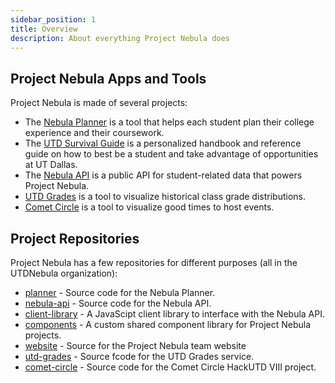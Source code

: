 ```yaml
---
sidebar_position: 1
title: Overview
description: About everything Project Nebula does
---
```


## Project Nebula Apps and Tools

Project Nebula is made of several projects:

- The [Nebula Planner](/docs/about/projects/planner) is a tool that helps each student
  plan their college experience and their coursework.
- The [UTD Survival Guide](/docs/about/projects/utd-survival-guide) is a personalized
  handbook and reference guide on how to best be a student and take advantage of
  opportunities at UT Dallas.
- The [Nebula API](/docs/about/projects/api) is a public API for student-related data
  that powers Project Nebula.
- [UTD Grades](/docs/about/projects/utd-grades) is a tool to visualize historical
  class grade distributions.
- [Comet Circle](https://heatmap.utdnebula.com) is a tool to visualize good times
  to host events.

## Project Repositories

Project Nebula has a few repositories for different purposes (all in the
UTDNebula organization):

- [planner](https://github.com/UTDNebula/planner) - Source code for the Nebula
  Planner.
- [nebula-api](https://github.com/UTDNebula/nebula-api) - Source code for the
  Nebula API.
- [client-library](https://github.com/UTDNebula/client-library) - A JavaScipt
  client library to interface with the Nebula API.
- [components](https://github.com/UTDNebula/components) - A custom shared
  component library for Project Nebula projects.
- [website](https://github.com/UTDNebula/website) - Source for the Project
  Nebula team website
- [utd-grades](https://github.com/UTDNebula/utd-grades) - Source fcode for the
  UTD Grades service.
- [comet-circle](https://github.com/UTDNebula/comet-circle) - Source code for
  the Comet Circle HackUTD VIII project.

